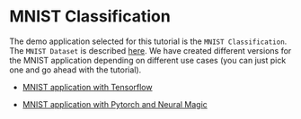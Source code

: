 # MNIST Classification

The demo application selected for this tutorial is the `MNIST Classification`. The `MNIST Dataset` is described [here](http://yann.lecun.com/exdb/mnist/).
We have created different versions for the MNIST application depending on different use cases (you can just pick one and go ahead with the tutorial).

- [MNIST application with Tensorflow](./mnist-classification-application-tensorflow.md)

- [MNIST application with Pytorch and Neural Magic](./mnist-classification-application-pytorch-neuralmagic.md)
